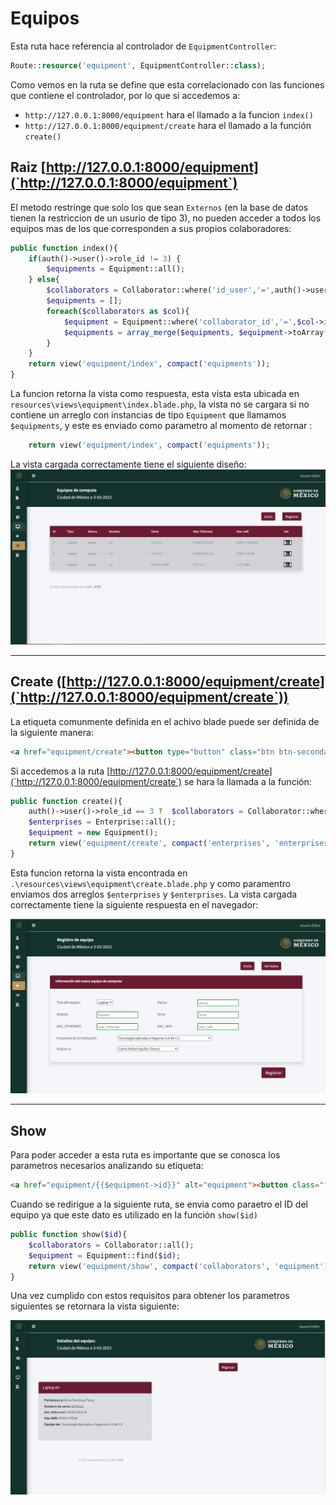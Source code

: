 # Equipos

Esta ruta hace referencia al controlador de `EquipmentController`:
```php
Route::resource('equipment', EquipmentController::class);
```
Como vemos en la ruta se define que esta correlacionado con las funciones que contiene el controlador, por lo que si accedemos a:
- `http://127.0.0.1:8000/equipment` hara el llamado a la funcion `index()`
- `http://127.0.0.1:8000/equipment/create` hara el llamado a la función `create()`

## Raiz [http://127.0.0.1:8000/equipment](`http://127.0.0.1:8000/equipment`)

El metodo restringe que solo los que sean `Externos` (en la base de datos tienen la restriccion de un usurio de tipo 3), no pueden acceder a todos los equipos mas de los que corresponden a sus propios colaboradores: 
```php
public function index(){
    if(auth()->user()->role_id != 3) {
        $equipments = Equipment::all();
    } else{
        $collaborators = Collaborator::where('id_user','=',auth()->user()->id)->get();
        $equipments = [];
        foreach($collaborators as $col){
            $equipment = Equipment::where('collaborator_id','=',$col->id)->get();
            $equipments = array_merge($equipments, $equipment->toArray());
        }
    }
    return view('equipment/index', compact('equipments'));
}
```
La funcion retorna la vista como respuesta, esta vista esta ubicada en `resources\views\equipment\index.blade.php`, la vista no se cargara si no contiene un arreglo con instancias de tipo `Equipment` que llamamos `$equipments`, y este es enviado como parametro al momento de retornar :
```php
    return view('equipment/index', compact('equipments'));
```
La vista cargada correctamente tiene el siguiente diseño:
![Vista de Equipos](02_04_equipos.png)

---

## Create ([http://127.0.0.1:8000/equipment/create](`http://127.0.0.1:8000/equipment/create`))

La etiqueta comunmente definida en el achivo blade puede ser definida de la siguiente manera:
```html
<a href="equipment/create"><button type="button" class="btn btn-secondary">Registrar</button></a>
```

Si accedemos a la ruta [http://127.0.0.1:8000/equipment/create](`http://127.0.0.1:8000/equipment/create`) se hara la llamada a la función:

```php
public function create(){
    auth()->user()->role_id == 3 ?  $collaborators = Collaborator::where('id_user','=',auth()->user()->id)->get() : $collaborators = Collaborator::all() ;
    $enterprises = Enterprise::all();
    $equipment = new Equipment();
    return view('equipment/create', compact('enterprises', 'enterprises'));
}
```
Esta funcion retorna la vista encontrada en `.\resources\views\equipment\create.blade.php` y como paramentro enviamos dos arreglos `$enterprises` y `$enterprises`. La vista cargada correctamente tiene la siguiente respuesta en el navegador:

![Vista para registrar un equipo](./02_04_equipos_02.png)

---

## Show
Para poder acceder a esta ruta es importante que se conosca los parametros necesarios analizando su etiqueta:

```html
<a href="equipment/{{$equipment->id}}" alt="equipment"><button class="fas fa-address-card"></button></a>
```

Cuando se redirigue a la siguiente ruta, se envia como paraetro el ID del equipo ya que este dato es utilizado en la función `show($id)`

```php
public function show($id){
    $collaborators = Collaborator::all();
    $equipment = Equipment::find($id);
    return view('equipment/show', compact('collaborators', 'equipment'));
}
```
Una vez cumplido con estos requisitos para obtener los parametros siguientes se retornara la vista siguiente:

![Vista de un equipo seleccionado](02_04_equipos_03.png)


